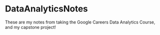 # DataAnalyticsNotes
These are my notes from taking the Google Careers Data Analytics Course, and my capstone project!
